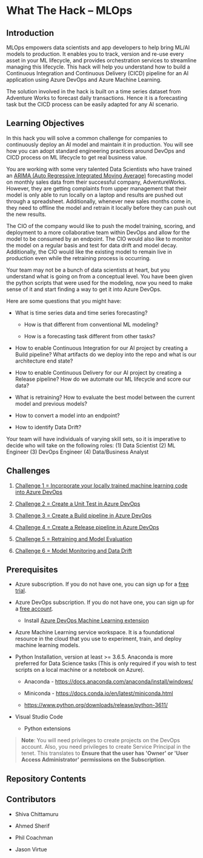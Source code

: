 # What The Hack – MLOps

## Introduction

MLOps empowers data scientists and app developers to help bring ML/AI models to
production. It enables you to track, version and re-use every asset in your ML
lifecycle, and provides orchestration services to streamline managing this
lifecycle. This hack will help you understand how to build a Continuous
Integration and Continuous Delivery (CICD) pipeline for an AI application using
Azure DevOps and Azure Machine Learning.

The solution involved in the hack is built on a time series dataset from
Adventure Works to forecast daily transactions. Hence it is a forecasting task
but the CICD process can be easily adapted for any AI scenario.

## Learning Objectives

In this hack you will solve a common challenge for companies to continuously
deploy an AI model and maintain it in production. You will see how you can adopt
standard engineering practices around DevOps and CICD process on ML lifecycle to
get real business value.

You are working with some very talented Data Scientists who have trained an [ARIMA (Auto Regressive Integrated Moving Average)](https://en.wikipedia.org/wiki/Autoregressive_integrated_moving_average) forecasting model on monthly sales data from their successful company, AdventureWorks. However, they are getting complaints from upper management that their model is only able to run locally on a laptop and results are pushed out through a spreadsheet. Additionally, whenever new sales months come in, they need to offline the model and retrain it locally before they can push out the new results.

The CIO of the company would like to push the model training, scoring, and deployment to a more collaborative team within DevOps and allow for the model to be consumed by an endpoint. The CIO would also like to monitor the model on a regular basis and test for data drift and model decay. Additionally, the CIO would like the existing model to remain live in production even while the retraining process is occurring.

Your team may not be a bunch of data scientists at heart, but you understand what is going on from a conceptual level.  You have been given the python scripts that were used for the modeling, now you need to make sense of it and start finding a way to get it into Azure DevOps.

Here are some questions that you might have:

- What is time series data and time series forecasting?

  - How is that different from conventional ML modeling?

  - How is a forecasting task different from other tasks?

- How to enable Continuous Integration for our AI project by creating a Build
  pipeline? What artifacts do we deploy into the repo and what is our
  architecture end state?

- How to enable Continuous Delivery for our AI project by creating a Release
  pipeline? How do we automate our ML lifecycle and score our data?

- What is retraining? How to evaluate the best model between the current model
  and previous models?

- How to convert a model into an endpoint?

- How to identify Data Drift?

Your team will have individuals of varying skill sets, so it is imperative to decide who will take on the following roles:
(1) Data Scientist
(2) ML Engineer
(3) DevOps Engineer
(4) Data/Business Analyst

## Challenges

1.  [Challenge 1 = Incorporate your locally trained machine learning code into Azure DevOps](Student/01-TimeSeriesForecasting.md)

2.  [Challenge 2 = Create a Unit Test in Azure
    DevOps](Student/02-UnitTesting.md)

3.  [Challenge 3 = Create a Build pipeline in Azure
    DevOps](Student/03-BuildPipeline.md)

4.  [Challenge 4 = Create a Release pipeline in Azure
    DevOps](Student/04-ReleasePipeline.md)

5.  [Challenge 5 = Retraining and Model
    Evaluation](Student/05-RetrainingAndEvaluation.md)

6.  [Challenge 6 = Model Monitoring and Data Drift](Student/06-MonitorDataDrift.md)

## Prerequisites

- Azure subscription. If you do not have one, you can sign up for a [free
  trial](https://azure.microsoft.com/en-us/free/).

- Azure DevOps subscription. If you do not have one, you can sign up for a
  [free account](https://azure.microsoft.com/en-us/services/devops/).

  - Install [Azure DevOps Machine Learning
    extension](https://marketplace.visualstudio.com/items?itemName=ms-air-aiagility.vss-services-azureml)

- Azure Machine Learning service workspace. It is a foundational resource in
  the cloud that you use to experiment, train, and deploy machine learning
  models.

- Python Installation, version at least \>= 3.6.5. Anaconda is more preferred
  for Data Science tasks (This is only required if you wish to test scripts on a local machine or a notebook on Azure).

  - Anaconda - <https://docs.anaconda.com/anaconda/install/windows/>

  - Miniconda - <https://docs.conda.io/en/latest/miniconda.html>

  - <https://www.python.org/downloads/release/python-3611/>

- Visual Studio Code

  - Python extensions

> **Note**: You will need privileges to create projects on the DevOps account.
> Also, you need privileges to create Service Principal in the tenet. This
> translates to **Ensure that the user has 'Owner' or 'User Access
> Administrator' permissions on the Subscription**.

## Repository Contents

## Contributors

- Shiva Chittamuru

- Ahmed Sherif

- Phil Coachman

- Jason Virtue
